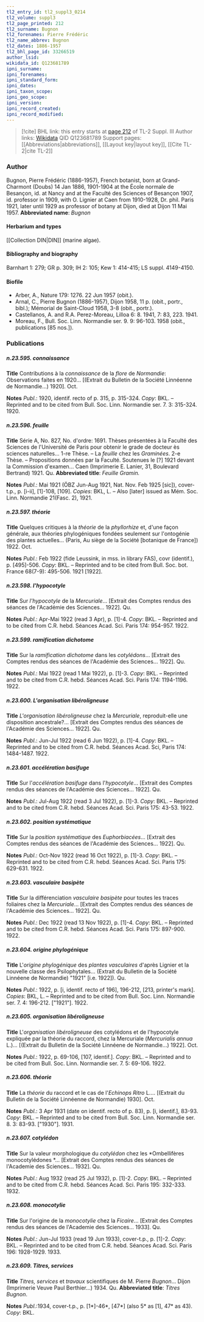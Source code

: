 ```yaml
---
tl2_entry_id: tl2_suppl3_0214
tl2_volume: suppl3
tl2_page_printed: 212
tl2_surname: Bugnon
tl2_forenames: Pierre Frédéric
tl2_name_abbrev: Bugnon
tl2_dates: 1886-1957
tl2_bhl_page_id: 33266519
author_lsid: 
wikidata_id: Q123681789
ipni_surname: 
ipni_forenames: 
ipni_standard_form: 
ipni_dates: 
ipni_taxon_scope: 
ipni_geo_scope: 
ipni_version: 
ipni_record_created: 
ipni_record_modified:
---
```


> [!cite] BHL link: this entry starts at [page 212](https://www.biodiversitylibrary.org/page/33266519) of TL-2 Suppl. III
> Author links: [Wikidata](https://www.wikidata.org/wiki/Q123681789) QID Q123681789
> Support pages: [[Abbreviations|abbreviations]], [[Layout key|layout key]], [[Cite TL-2|cite TL-2]]

### Author

Bugnon, Pierre Frédéric (1886-1957), French botanist, born at Grand-Charmont (Doubs) 14 Jan 1886, 1901-1904 at the École normale de Besançon, id. at Nancy and at the Faculté des Sciences of Besançon 1907, id. professor in 1909, with O. Lignier at Caen from 1910-1928, Dr. phil. Paris 1921, later until 1929 as professor of botany at Dijon, died at Dijon 11 Mai 1957. 
**Abbreviated name**: *Bugnon*

#### Herbarium and types

[[Collection DIN|DIN]] (marine algae).

#### Bibliography and biography

Barnhart 1: 279; GR p. 309; IH 2: 105; Kew 1: 414-415; LS suppl. 4149-4150.

#### Biofile

- Arber, A., Nature 179: 1276. 22 Jun 1957 (obit.).
- Arnal, C., Pierre Bugnon (1886-1957), Dijon 1958, 11 p. (obit., portr., bibl.); Mémorial de Saint-Cloud 1958, 3-8 (obit., portr.).
- Castellanos, A. and R.A. Perez-Moreau, Lilloa 6: 8. 1941, 7: 83, 223. 1941.
- Moreau, F., Bull. Soc. Linn. Normandie ser. 9. 9: 96-103. 1958 (obit., publications \[85 nos.\]).

### Publications

##### n.23.595. connaissance

**Title**
Contributions à la *connaissance* de la *flore* de *Normandie*: Observations faites en 1920... \[(Extrait du Bulletin de la Société Linnéenne de Normandie...) 1920\]. Oct.

**Notes**
*Publ*.: 1920, identif. recto of p. 315, p. 315-324. *Copy*: BKL. – Reprinted and to be cited from Bull. Soc. Linn. Normandie ser. 7. 3: 315-324. 1920.

##### n.23.596. feuille

**Title**
Série A, No. 827, No. d'ordre: 1691. Thèses présentées à la Faculté des Sciences de l'Université de Paris pour obtenir le grade de docteur ès sciences naturelles... 1-re Thèse. – La *feuille* chez les *Graminées*. 2-e Thèse. – Propositions données par la Faculté. Soutenues le \[?\] 1921 devant la Commission d'examen... Caen (Imprimerie E. Lanier, 31, Boulevard Bertrand) 1921. Qu.
**Abbreviated title**: *Feuille Gramin.*

**Notes**
*Publ*.: Mai 1921 (ÖBZ Jun-Aug 1921, Nat. Nov. Feb 1925 \[sic\]), cover-t.p., p. \[i-ii\], \[1\]-108, \[109\]. *Copies*: BKL, L. – Also \[later\] issued as Mém. Soc. Linn. Normandie 21(Fasc. 2), 1921.

##### n.23.597. théorie

**Title**
Quelques critiques à la *théorie* de la *phyllorhize* et, d'une façon générale, aux théories phylogéniques fondées seulement sur l'ontogénie des plantes actuelles... (Paris, Au siège de la Société \[botanique de France\]) 1922. Oct.

**Notes**
*Publ*.: Feb 1922 (fide Leussink, in mss. in library FAS), covr (identif.), p. \[495\]-506. *Copy*: BKL. – Reprinted and to be cited from Bull. Soc. bot. France 68(7-9): 495-506. 1921 \[1922\].

##### n.23.598. l'hypocotyle

**Title**
Sur *l'hypocotyle* de la *Mercuriale*... \[Extrait des Comptes rendus des séances de l'Académie des Sciences... 1922\]. Qu.

**Notes**
*Publ*.: Apr-Mai 1922 (read 3 Apr), p. \[1\]-4. *Copy*: BKL. – Reprinted and to be cited from C.R. hebd. Séances Acad. Sci. Paris 174: 954-957. 1922.

##### n.23.599. ramification dichotome

**Title**
Sur la *ramification dichotome* dans les *cotylédons*... \[Extrait des Comptes rendus des séances de l'Académie des Sciences... 1922\]. Qu.

**Notes**
*Publ*.: Mai 1922 (read 1 Mai 1922), p. \[1\]-3. *Copy*: BKL. – Reprinted and to be cited from C.R. hebd. Séances Acad. Sci. Paris 174: 1194-1196. 1922.

##### n.23.600. L'organisation libéroligneuse

**Title**
*L'organisation libéroligneuse* chez la *Mercuriale*, reproduit-elle une disposition ancestrale?... \[Extrait des Comptes rendus des séances de l'Académie des Sciences... 1922\]. Qu.

**Notes**
*Publ*.: Jun-Jul 1922 (read 6 Jun 1922), p. \[1\]-4. *Copy*: BKL. – Reprinted and to be cited from C.R. hebd. Séances Acad. Sci, Paris 174: 1484-1487. 1922.

##### n.23.601. accélération basifuge

**Title**
Sur l'*accélération basifuge* dans l'*hypocotyle*... \[Extrait des Comptes rendus des séances de l'Académie des Sciences... 1922\]. Qu.

**Notes**
*Publ*.: Jul-Aug 1922 (read 3 Jul 1922), p. \[1\]-3. *Copy*: BKL. – Reprinted and to be cited from C.R. hebd. Séances Acad. Sci. Paris 175: 43-53. 1922.

##### n.23.602. position systématique

**Title**
Sur la *position systématique* des *Euphorbiacées*... \[Extrait des Comptes rendus des séances de l'Académie des Sciences... 1922\]. Qu.

**Notes**
*Publ*.: Oct-Nov 1922 (read 16 Oct 1922), p. \[1\]-3. *Copy*: BKL. – Reprinted and to be cited from C.R. hebd. Séances Acad. Sci. Paris 175: 629-631. 1922.

##### n.23.603. vasculaire basipète

**Title**
Sur la différenciation *vasculaire basipète* pour toutes les traces foliaires chez la *Mercuriale*... \[Extrait des Comptes rendus des séances de l'Académie des Sciences... 1922\]. Qu.

**Notes**
*Publ*.: Dec 1922 (read 13 Nov 1922), p. \[1\]-4. *Copy*: BKL. – Reprinted and to be cited from C.R. hebd. Séances Acad. Sci. Paris 175: 897-900. 1922.

##### n.23.604. origine phylogénique

**Title**
L'*origine phylogénique* des *plantes vasculaires* d'après Lignier et la nouvelle classe des Psilophytales... (Extrait du Bulletin de la Société Linnéene de Normandie) "1921" \[i.e. 1922\]). Qu.

**Notes**
*Publ*.: 1922, p. \[i, identif. recto of 196\], 196-212, \[213, printer's mark\]. *Copies*: BKL, L. – Reprinted and to be cited from Bull. Soc. Linn. Normandie ser. 7. 4: 196-212. \["1921"\]. 1922.

##### n.23.605. organisation libéroligneuse

**Title**
L'*organisation libéroligneuse* des cotylédons et de l'hypocotyle expliquée par la théorie du raccord, chez la Mercuriale (*Mercurialis annua* L.)... \[(Extrait du Bulletin de la Société Linnéene de Normandie...) 1922\]. Oct.

**Notes**
*Publ*.: 1922, p. 69-106, \[107, identif.\]. *Copy*: BKL. – Reprinted and to be cited from Bull. Soc. Linn. Normandie ser. 7. 5: 69-106. 1922.

##### n.23.606. théorie

**Title**
La *théorie* du raccord et le cas de l'*Echinops Ritro* L.... \[(Extrait du Bulletin de la Société Linnéenne de Normandie) 1930\]. Oct.

**Notes**
*Publ*.: 3 Apr 1931 (date on identif. recto of p. 83), p. \[i, identif.\], 83-93. *Copy*: BKL. – Reprinted and to be cited from Bull. Soc. Linn. Normandie ser. 8. 3: 83-93. \["1930"\]. 1931.

##### n.23.607. cotylédon

**Title**
Sur la valeur morphologique du *cotylédon* chez les *Ombellifères monocotylédones *... \[Extrait des Comptes rendus des séances de l'Academie des Sciences... 1932\]. Qu.

**Notes**
*Publ*.: Aug 1932 (read 25 Jul 1932), p. \[1\]-2. *Copy*: BKL. – Reprinted and to be cited from C.R. hebd. Séances Acad. Sci. Paris 195: 332-333. 1932.

##### n.23.608. monocotylie

**Title**
Sur l'origine de la *monocotylie* chez la *Ficaire*... \[Extrait des Comptes rendus des séances de l'Academie des Sciences... 1933\]. Qu.

**Notes**
*Publ*.: Jun-Jul 1933 (read 19 Jun 1933), cover-t.p., p. \[1\]-2. *Copy*: BKL. – Reprinted and to be cited from C.R. hebd. Séances Acad. Sci. Paris 196: 1928-1929. 1933.

##### n.23.609. Titres, services

**Title**
*Titres, services* et *travaux* scientifiques de M. Pierre *Bugnon*... Dijon (Imprimerie Veuve Paul Berthier...) 1934. Qu.
**Abbreviated title**: *Titres Bugnon*.

**Notes**
*Publ*.:1934, cover-t.p., p. \[1\*\]-46\*, \[47\*\] (also 5\* as \[1\], 47\* as 43). *Copy*: BKL.

